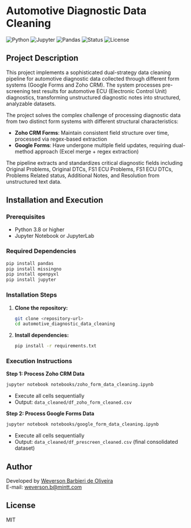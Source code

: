 ﻿# Automotive Diagnostic Data Cleaning

![Python](https://img.shields.io/badge/python-v3.8+-blue.svg) ![Jupyter](https://img.shields.io/badge/jupyter-%23FA0F00.svg?style=flat&logo=jupyter&logoColor=white) ![Pandas](https://img.shields.io/badge/pandas-%23150458.svg?style=flat&logo=pandas&logoColor=white) ![Status](https://img.shields.io/badge/status-completed-brightgreen.svg) ![License](https://img.shields.io/badge/license-MIT-green.svg)

## Project Description

This project implements a sophisticated dual-strategy data cleaning pipeline for automotive diagnostic data collected through different form systems (Google Forms and Zoho CRM). The system processes pre-screening test results for automotive ECU (Electronic Control Unit) diagnostics, transforming unstructured diagnostic notes into structured, analyzable datasets.

The project solves the complex challenge of processing diagnostic data from two distinct form systems with different structural characteristics:

- **Zoho CRM Forms**: Maintain consistent field structure over time, processed via regex-based extraction
- **Google Forms**: Have undergone multiple field updates, requiring dual-method approach (Excel merge + regex extraction)

The pipeline extracts and standardizes critical diagnostic fields including Original Problems, Original DTCs, FS1 ECU Problems, FS1 ECU DTCs, Problems Related status, Additional Notes, and Resolution from unstructured text data.

## Installation and Execution

### Prerequisites
- Python 3.8 or higher
- Jupyter Notebook or JupyterLab

### Required Dependencies
```bash
pip install pandas
pip install missingno
pip install openpyxl
pip install jupyter
```

### Installation Steps

1. **Clone the repository:**
   ```bash
   git clone <repository-url>
   cd automotive_diagnostic_data_cleaning
   ```

2. **Install dependencies:**
   ```bash
   pip install -r requirements.txt
   ```

### Execution Instructions

**Step 1: Process Zoho CRM Data**
```bash
jupyter notebook notebooks/zoho_form_data_cleaning.ipynb
```
- Execute all cells sequentially
- Output: `data_cleaned/df_zoho_form_cleaned.csv`

**Step 2: Process Google Forms Data**
```bash
jupyter notebook notebooks/google_form_data_cleaning.ipynb
```
- Execute all cells sequentially
- Output: `data_cleaned/df_prescreen_cleaned.csv` (final consolidated dataset)

## Author
Developed by [Weverson Barbieri de Oliveira](https://github.com/weversonbarbieri)  
E-mail: weverson.b@mintt.com

## License
MIT
